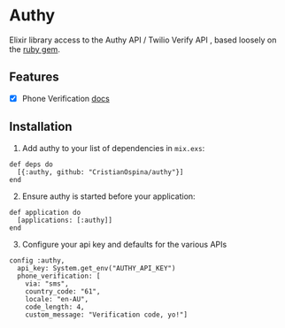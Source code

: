 # Authy
Elixir library access to the Authy API / Twilio Verify API , based loosely on the [ruby gem](https://github.com/authy/authy-ruby).

## Features

- [x] Phone Verification [docs](https://www.twilio.com/docs/api/verify/rest)

## Installation

1. Add authy to your list of dependencies in `mix.exs`:

  ```
  def deps do
    [{:authy, github: "CristianOspina/authy"}]
  end
  ```

2. Ensure authy is started before your application:

  ```
  def application do
    [applications: [:authy]]
  end
  ```

3. Configure your api key and defaults for the various APIs

  ```
  config :authy,
    api_key: System.get_env("AUTHY_API_KEY")
    phone_verification: [
      via: "sms",
      country_code: "61",
      locale: "en-AU",
      code_length: 4,
      custom_message: "Verification code, yo!"]
  ```
